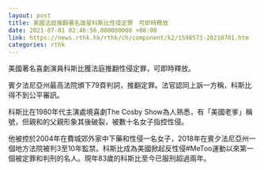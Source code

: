 ```yaml
---
layout: post
title: 美國法庭推翻著名諧星科斯比性侵定罪　可即時釋放
date: 2021-07-01 02:46:56.000000000 +08:00
link: https://news.rthk.hk/rthk/ch/component/k2/1598573-20210701.htm
categories: rthk
---
```


美國著名喜劇演員科斯比獲法庭推翻性侵定罪，可即時釋放。

賓夕法尼亞州最高法院頒下79頁判詞，推翻定罪。法官認同上訴一方稱，科斯比得不到公平審訊。

科斯比在1980年代主演處境喜劇The Cosby Show為人熟悉，有「美國老爹」稱號，但親和的父親形象其後破裂，被數十名女子指控性侵。

他被控於2004年在費城郊外家中下藥和性侵一名女子，2018年在賓夕法尼亞州一個地方法院被判3至10年監禁。科斯比成為美國掀起反性侵#MeToo運動以來第一個被定罪和判刑的名人。現年83歲的科斯比至今已服刑超過兩年。
